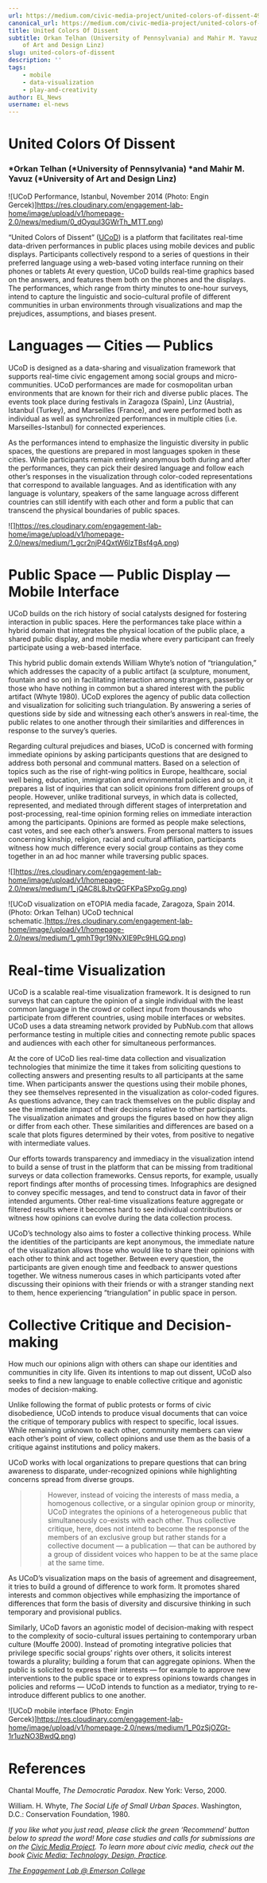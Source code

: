 ```yaml
---
url: https://medium.com/civic-media-project/united-colors-of-dissent-4922843ceb87
canonical_url: https://medium.com/civic-media-project/united-colors-of-dissent-4922843ceb87
title: United Colors Of Dissent
subtitle: Orkan Telhan (University of Pennsylvania) and Mahir M. Yavuz (University
    of Art and Design Linz)
slug: united-colors-of-dissent
description: ''
tags:
    - mobile
    - data-visualization
    - play-and-creativity
author: EL_News
username: el-news
---
```


# United Colors Of Dissent

### *Orkan Telhan (*University of Pennsylvania) *and Mahir M. Yavuz (*University of Art and Design Linz)

![UCoD Performance, Istanbul, November 2014 (Photo: Engin Gercek)]https://res.cloudinary.com/engagement-lab-home/image/upload/v1/homepage-2.0/news/medium/0_dOyquI3GWrTh_MTT.png)

“United Colors of Dissent” ([UCoD](http://ucod.org/)) is a platform that facilitates real-time data-driven performances in public places using mobile devices and public displays. Participants collectively respond to a series of questions in their preferred language using a web-based voting interface running on their phones or tablets At every question, UCoD builds real-time graphics based on the answers, and features them both on the phones and the displays. The performances, which range from thirty minutes to one-hour surveys, intend to capture the linguistic and socio-cultural profile of different communities in urban environments through visualizations and map the prejudices, assumptions, and biases present.

# Languages — Cities — Publics

UCoD is designed as a data-sharing and visualization framework that supports real-time civic engagement among social groups and micro-communities. UCoD performances are made for cosmopolitan urban environments that are known for their rich and diverse public places. The events took place during festivals in Zaragoza (Spain), Linz (Austria), Istanbul (Turkey), and Marseilles (France), and were performed both as individual as well as synchronized performances in multiple cities (i.e. Marseilles-Istanbul) for connected experiences.

As the performances intend to emphasize the linguistic diversity in public spaces, the questions are prepared in most languages spoken in these cities. While participants remain entirely anonymous both during and after the performances, they can pick their desired language and follow each other’s responses in the visualization through color-coded representations that correspond to available languages. And as identification with any language is voluntary, speakers of the same language across different countries can still identify with each other and form a public that can transcend the physical boundaries of public spaces.

![]https://res.cloudinary.com/engagement-lab-home/image/upload/v1/homepage-2.0/news/medium/1_gcr2njP4QxtW6lzTBsf4gA.png)

# Public Space — Public Display — Mobile Interface

UCoD builds on the rich history of social catalysts designed for fostering interaction in public spaces. Here the performances take place within a hybrid domain that integrates the physical location of the public place, a shared public display, and mobile media where every participant can freely participate using a web-based interface.

This hybrid public domain extends William Whyte’s notion of “triangulation,” which addresses the capacity of a public artifact (a sculpture, monument, fountain and so on) in facilitating interaction among strangers, passerby or those who have nothing in common but a shared interest with the public artifact (Whyte 1980). UCoD explores the agency of public data collection and visualization for soliciting such triangulation. By answering a series of questions side by side and witnessing each other’s answers in real-time, the public relates to one another through their similarities and differences in response to the survey’s queries.

Regarding cultural prejudices and biases, UCoD is concerned with forming immediate opinions by asking participants questions that are designed to address both personal and communal matters. Based on a selection of topics such as the rise of right-wing politics in Europe, healthcare, social well being, education, immigration and environmental policies and so on, it prepares a list of inquiries that can solicit opinions from different groups of people. However, unlike traditional surveys, in which data is collected, represented, and mediated through different stages of interpretation and post-processing, real-time opinion forming relies on immediate interaction among the participants. Opinions are formed as people make selections, cast votes, and see each other’s answers. From personal matters to issues concerning kinship, religion, racial and cultural affiliation, participants witness how much difference every social group contains as they come together in an ad hoc manner while traversing public spaces.

![]https://res.cloudinary.com/engagement-lab-home/image/upload/v1/homepage-2.0/news/medium/1_jQAC8L8JtvQGFKPaSPxpGg.png)

![UCoD visualization on eTOPIA media facade, Zaragoza, Spain 2014. (Photo: Orkan Telhan) UCoD technical schematic.]https://res.cloudinary.com/engagement-lab-home/image/upload/v1/homepage-2.0/news/medium/1_gmhT9gr19NvXIE9Pc9HLGQ.png)

# Real-time Visualization

UCoD is a scalable real-time visualization framework. It is designed to run surveys that can capture the opinion of a single individual with the least common language in the crowd or collect input from thousands who participate from different countries, using mobile interfaces or websites. UCoD uses a data streaming network provided by PubNub.com that allows performance testing in multiple cities and connecting remote public spaces and audiences with each other for simultaneous performances.

At the core of UCoD lies real-time data collection and visualization technologies that minimize the time it takes from soliciting questions to collecting answers and presenting results to all participants at the same time. When participants answer the questions using their mobile phones, they see themselves represented in the visualization as color-coded figures. As questions advance, they can track themselves on the public display and see the immediate impact of their decisions relative to other participants. The visualization animates and groups the figures based on how they align or differ from each other. These similarities and differences are based on a scale that plots figures determined by their votes, from positive to negative with intermediate values.

Our efforts towards transparency and immediacy in the visualization intend to build a sense of trust in the platform that can be missing from traditional surveys or data collection frameworks. Census reports, for example, usually report findings after months of processing times. Infographics are designed to convey specific messages, and tend to construct data in favor of their intended arguments. Other real-time visualizations feature aggregate or filtered results where it becomes hard to see individual contributions or witness how opinions can evolve during the data collection process.

UCoD’s technology also aims to foster a collective thinking process. While the identities of the participants are kept anonymous, the immediate nature of the visualization allows those who would like to share their opinions with each other to think and act together. Between every question, the participants are given enough time and feedback to answer questions together. We witness numerous cases in which participants voted after discussing their opinions with their friends or with a stranger standing next to them, hence experiencing “triangulation” in public space in person.

# Collective Critique and Decision-making

How much our opinions align with others can shape our identities and communities in city life. Given its intentions to map out dissent, UCoD also seeks to find a new language to enable collective critique and agonistic modes of decision-making.

Unlike following the format of public protests or forms of civic disobedience, UCoD intends to produce visual documents that can voice the critique of temporary publics with respect to specific, local issues. While remaining unknown to each other, community members can view each other’s point of view, collect opinions and use them as the basis of a critique against institutions and policy makers.

UCoD works with local organizations to prepare questions that can bring awareness to disparate, under-recognized opinions while highlighting concerns spread from diverse groups.

> > However, instead of voicing the interests of mass media, a homogenous collective, or a singular opinion group or minority, UCoD integrates the opinions of a heterogeneous public that simultaneously co-exists with each other. Thus collective critique, here, does not intend to become the response of the members of an exclusive group but rather stands for a collective document — a publication — that can be authored by a group of dissident voices who happen to be at the same place at the same time.

As UCoD’s visualization maps on the basis of agreement and disagreement, it tries to build a ground of difference to work form. It promotes shared interests and common objectives while emphasizing the importance of differences that form the basis of diversity and discursive thinking in such temporary and provisional publics.

Similarly, UCoD favors an agonistic model of decision-making with respect to the complexity of socio-cultural issues pertaining to contemporary urban culture (Mouffe 2000). Instead of promoting integrative policies that privilege specific social groups’ rights over others, it solicits interest towards a plurality; building a forum that can aggregate opinions. When the public is solicited to express their interests — for example to approve new interventions to the public space or to express opinions towards changes in policies and reforms — UCoD intends to function as a mediator, trying to re-introduce different publics to one another.

![UCoD mobile interface (Photo: Engin Gercek)]https://res.cloudinary.com/engagement-lab-home/image/upload/v1/homepage-2.0/news/medium/1_P0zSjOZGt-1r1uzNO3BwdQ.png)

# References

Chantal Mouffe, _The Democratic Paradox_. New York: Verso, 2000.

William. H. Whyte, _The Social Life of Small Urban Spaces_. Washington, D.C.: Conservation Foundation, 1980.

_If you like what you just read, please click the green ‘Recommend’ button below to spread the word! More case studies and calls for submissions are on the [Civic Media Project](http://www.civicmediaproject.com). To learn more about civic media, check out the book [Civic Media: Technology, Design, Practice](https://mitpress.mit.edu/books/civic-media)._

[_The Engagement Lab @ Emerson College_](http://elab.emerson.edu)
